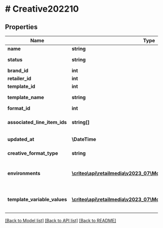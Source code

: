 # # Creative202210

## Properties

Name | Type | Description | Notes
------------ | ------------- | ------------- | -------------
**name** | **string** | Name |
**status** | **string** | Creative Status |
**brand_id** | **int** | Brand Id | [optional]
**retailer_id** | **int** | Retailer Id |
**template_id** | **int** | Template Id |
**template_name** | **string** | Template Name |
**format_id** | **int** | Format Id |
**associated_line_item_ids** | **string[]** | Associated Line Item Ids | [optional]
**updated_at** | **\DateTime** | Updated at time | [optional]
**creative_format_type** | **string** | Creative format type |
**environments** | [**\criteo\api\retailmedia\v2023_07\Model\PageTypeEnvironment[]**](PageTypeEnvironment.md) | Environment type (e.g. mobile, web, app) |
**template_variable_values** | [**\criteo\api\retailmedia\v2023_07\Model\TemplateVariableValue[]**](TemplateVariableValue.md) | The template chosen values |

[[Back to Model list]](../../README.md#models) [[Back to API list]](../../README.md#endpoints) [[Back to README]](../../README.md)
